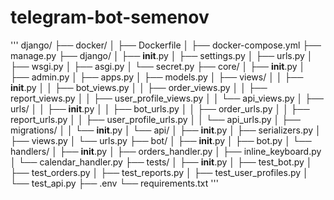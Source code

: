 # telegram-bot-semenov
'''
django/
├── docker/
│   ├── Dockerfile
│   ├── docker-compose.yml
├── manage.py
├── django/
│   ├── __init__.py
│   ├── settings.py
│   ├── urls.py
│   ├── wsgi.py
│   ├── asgi.py
│   └── secret.py
├── core/
│   ├── __init__.py
│   ├── admin.py
│   ├── apps.py
│   ├── models.py
│   ├── views/
│   │   ├── __init__.py
│   │   ├── bot_views.py
│   │   ├── order_views.py
│   │   ├── report_views.py
│   │   ├── user_profile_views.py
│   │   └── api_views.py
│   ├── urls/
│   │   ├── __init__.py
│   │   ├── bot_urls.py
│   │   ├── order_urls.py
│   │   ├── report_urls.py
│   │   ├── user_profile_urls.py
│   │   └── api_urls.py
│   ├── migrations/
│   │   └── __init__.py
│   └── api/
│       ├── __init__.py
│       ├── serializers.py
│       ├── views.py
│       └── urls.py
├── bot/
│   ├── __init__.py
│   ├── bot.py
│   └── handlers/
│       ├── __init__.py
│       ├── orders_handler.py
│       ├── inline_keyboard.py
│       └── calendar_handler.py
├── tests/
│   ├── __init__.py
│   ├── test_bot.py
│   ├── test_orders.py
│   ├── test_reports.py
│   ├── test_user_profiles.py
│   └── test_api.py
├── .env
└── requirements.txt
'''

